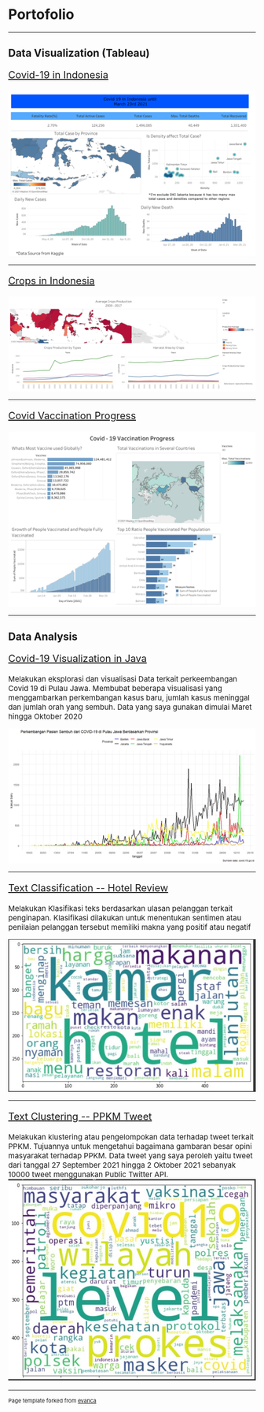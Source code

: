 # Portofolio

---

## Data Visualization (Tableau)


<p style="font-size:20px"><a href="https://public.tableau.com/app/profile/muhamad.agus.kurniawan/viz/Book1_16160296143110/Dashboard1">Covid-19 in Indonesia</a></p>
<img src="images/indonesian_covid.png?raw=true"/>

---
<p style="font-size:20px"><a href="https://public.tableau.com/app/profile/muhamad.agus.kurniawan/viz/CropsOverview/Dashboard1">Crops in Indonesia</a></p>
<img src="images/Indonesia_crops.png?raw=true"/>

---
<p style="font-size:20px"><a href="https://public.tableau.com/app/profile/muhamad.agus.kurniawan/viz/Book1_16160296143110/Dashboard1">Covid Vaccination Progress</a></p>
<img src="images/covid_vaccination progress.png?raw=true"/>

---
## Data Analysis

<p style="font-size:20px"><a href="https://github.com/agus2121/Covid-Analysis-in-Java"> Covid-19 Visualization in Java</a></p>
<p style="font-size:15px">Melakukan eksplorasi dan visualisasi Data terkait perkeembangan Covid 19 di Pulau Jawa. Membubat beberapa visualisasi yang menggambarkan perkembangan kasus baru, jumlah kasus meninggal dan jumlah orah yang sembuh. Data yang saya gunakan dimulai Maret hingga Oktober 2020</p>
<img src="images/perkembangan pasien sembuh.jpeg?raw=True">
  
---
<p style="font-size:20px"><a href="https://github.com/agus2121/Text-Classification---hotel-reviews"> Text Classification -- Hotel Review</a></p>
<p style="font-size:15px">Melakukan Klasifikasi teks berdasarkan ulasan pelanggan terkait penginapan. Klasifikasi dilakukan untuk menentukan sentimen atau penilaian pelanggan tersebut memiliki makna yang positif atau negatif</p>
<img src="images/wordcloud_after processing.jpg?raw=True">

---
<p style="font-size:20px"><a href="https://github.com/agus2121/Clustering--PPKM-Tweet"> Text Clustering -- PPKM Tweet</a></p>
<p style="font-size:15px">Melakukan klustering atau pengelompokan data terhadap tweet terkait PPKM. Tujuannya untuk mengetahui bagaimana gambaran besar opini masyarakat terhadap PPKM. Data tweet yang saya peroleh yaitu tweet dari tanggal 27 September 2021 hingga 2 Oktober 2021 sebanyak 10000 tweet menggunakan Public Twitter API.
<img src="images/ppkm.jpg?raw=True">



  
  
---
<p style="font-size:11px">Page template forked from <a href="https://github.com/evanca/quick-portfolio">evanca</a></p>
<!-- Remove above link if you don't want to attibute -->
